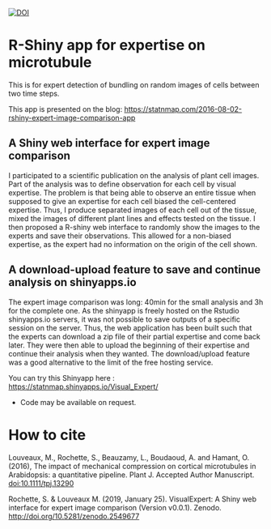 [![DOI](https://zenodo.org/badge/DOI/10.5281/zenodo.2549677.svg)](https://doi.org/10.5281/zenodo.2549677)

# R-Shiny app for expertise on microtubule
This is for expert detection of bundling on random images of cells between two time steps.

This app is presented on the blog: <https://statnmap.com/2016-08-02-rshiny-expert-image-comparison-app>

## A Shiny web interface for expert image comparison

I participated to a scientific publication on the analysis of plant cell images. Part of the analysis was to define observation for each cell by visual expertise. The problem is that being able to observe an entire tissue when supposed to give an expertise for each cell biased the cell-centered expertise.
Thus, I produce separated images of each cell out of the tissue, mixed the images of different plant lines and effects tested on the tissue. I then proposed a R-shiny web interface to randomly show the images to the experts and save their observations. This allowed for a non-biased expertise, as the expert had no information on the origin of the cell shown.

## A download-upload feature to save and continue analysis on shinyapps.io

The expert image comparison was long: 40min for the small analysis and 3h for the complete one. As the shinyapp is freely hosted on the Rstudio shinyapps.io servers, it was not possible to save outputs of a specific session on the server. Thus, the web application has been built such that the experts can download a zip file of their partial expertise and come back later. They were then able to upload the beginning of their expertise and continue their analysis when they wanted. The download/upload feature was a good alternative to the limit of the free hosting service.

You can try this Shinyapp here :
https://statnmap.shinyapps.io/Visual_Expert/
* Code may be available on request.

# How to cite

Louveaux, M., Rochette, S., Beauzamy, L., Boudaoud, A. and Hamant, O. (2016), The impact of mechanical compression on cortical microtubules in Arabidopsis: a quantitative pipeline. Plant J. Accepted Author Manuscript. [doi:10.1111/tpj.13290](http://onlinelibrary.wiley.com/doi/10.1111/tpj.13290/full)

Rochette, S. & Louveaux M. (2019, January 25). VisualExpert: A Shiny web interface for expert image comparison (Version v0.0.1). Zenodo. http://doi.org/10.5281/zenodo.2549677

